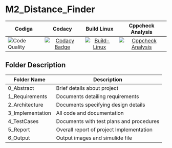 # M2_Distance_Finder




| Codiga |Codacy| Build Linux| Cppcheck Analysis|
| ----- | :---: | :---: | :---: |
![Code Quality](https://api.codiga.io/project/33140/status/svg) |[![Codacy Badge](https://app.codacy.com/project/badge/Grade/6648bf1e06fd4f44a5727e504d8cfeeb)](https://www.codacy.com/gh/AishwaryaTharagalla/M2_Distance_Finder/dashboard?utm_source=github.com&amp;utm_medium=referral&amp;utm_content=AishwaryaTharagalla/M2_Distance_Finder&amp;utm_campaign=Badge_Grade)|[![Build-Linux](https://github.com/AishwaryaTharagalla/M2_Distance_Finder/actions/workflows/build.yml/badge.svg)](https://github.com/AishwaryaTharagalla/M2_Distance_Finder/actions/workflows/build.yml)|[![Cppcheck Analysis](https://github.com/AishwaryaTharagalla/M2_Distance_Finder/actions/workflows/c-cpp.yml/badge.svg)](https://github.com/AishwaryaTharagalla/M2_Distance_Finder/actions/workflows/c-cpp.yml)

## Folder	Description
 Folder Name | Description
 ------------|---------------------------
0_Abstract |  Brief details about project
1_Requirements  |	Documents detailing requirements|
2_Architecture|Documents specifying design details
3_Implementation	|All code and documentation
4_TestCases|	Documents with test plans and procedures
5_Report| Overall report of project Implementation
6_Output| Output images and simulide file
